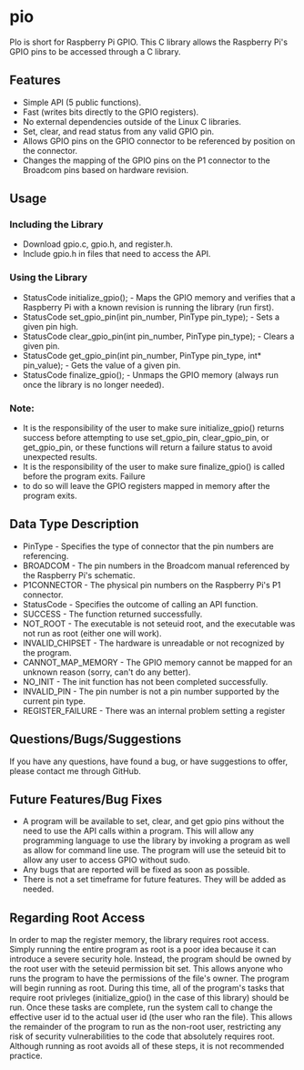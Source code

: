 pio
===

PIo is short for Raspberry Pi GPIO. This C library allows the Raspberry Pi's GPIO pins to be accessed through a 
C library.

## Features

* Simple API (5 public functions).
* Fast (writes bits directly to the GPIO registers).
* No external dependencies outside of the Linux C libraries.
* Set, clear, and read status from any valid GPIO pin.
* Allows GPIO pins on the GPIO connector to be referenced by position on the connector.
* Changes the mapping of the GPIO pins on the P1 connector to the Broadcom pins based on hardware revision.

## Usage

### Including the Library
* Download gpio.c, gpio.h, and register.h.
* Include gpio.h in files that need to access the API.

### Using the Library
* StatusCode initialize_gpio(); - Maps the GPIO memory and verifies that a Raspberry Pi with a known revision is 
                                  running the library (run first).
* StatusCode set_gpio_pin(int pin_number, PinType pin_type); - Sets a given pin high.
* StatusCode clear_gpio_pin(int pin_number, PinType pin_type); - Clears a given pin.
* StatusCode get_gpio_pin(int pin_number, PinType pin_type, int* pin_value); - Gets the value of a given pin.
* StatusCode finalize_gpio(); - Unmaps the GPIO memory (always run once the library is no longer needed).

### Note:
* It is the responsibility of the user to make sure initialize_gpio() returns success before attempting 
to use set_gpio_pin, clear_gpio_pin, or get_gpio_pin, or these functions will return a failure status to 
avoid unexpected results.
* It is the responsibility of the user to make sure finalize_gpio() is called before the program exits. Failure 
* to do so will leave the GPIO registers mapped in memory after the program exits.

## Data Type Description

* PinType - Specifies the type of connector that the pin numbers are referencing.
 * BROADCOM - The pin numbers in the Broadcom manual referenced by the Raspberry Pi's schematic.
 * P1CONNECTOR - The physical pin numbers on the Raspberry Pi's P1 connector.
* StatusCode - Specifies the outcome of calling an API function.
 * SUCCESS - The function returned successfully.
 * NOT_ROOT - The executable is not seteuid root, and the executable was not run as root (either one will work).
 * INVALID_CHIPSET - The hardware is unreadable or not recognized by the program.
 * CANNOT_MAP_MEMORY - The GPIO memory cannot be mapped for an unknown reason (sorry, can't do any better).
 * NO_INIT - The init function has not been completed successfully.
 * INVALID_PIN - The pin number is not a pin number supported by the current pin type.
 * REGISTER_FAILURE - There was an internal problem setting a register

## Questions/Bugs/Suggestions

If you have any questions, have found a bug, or have suggestions to offer, please contact me through GitHub.

## Future Features/Bug Fixes

* A program will be available to set, clear, and get gpio pins without the need to use the API calls within a 
  program. This will allow any programming language to use the library by invoking a program as well as allow 
  for command line use. The program will use the seteuid bit to allow any user to access GPIO without sudo.
* Any bugs that are reported will be fixed as soon as possible.
* There is not a set timeframe for future features. They will be added as needed.

## Regarding Root Access

In order to map the register memory, the library requires root access. Simply running the entire program as root 
is a poor idea because it can introduce a severe security hole. Instead, the program should be owned by the root 
user with the seteuid permission bit set. This allows anyone who runs the program to have the permissions of the 
file's owner. The program will begin running as root. During this time, all of the program's tasks that require 
root privleges (initialize_gpio() in the case of this library) should be run. Once these tasks are complete, 
run the system call to change the effective user id to the actual user id (the user who ran the file). This allows 
the remainder of the program to run as the non-root user, restricting any risk of security vulnerabilities to the 
code that absolutely requires root. Although running as root avoids all of these steps, it is not recommended 
practice.
